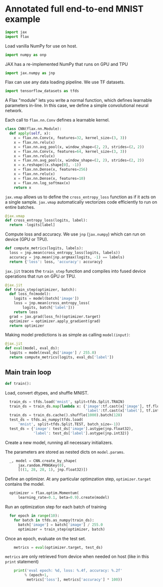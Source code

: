 # Annotated full end-to-end MNIST example

```py
import jax
import flax
```

Load vanilla NumPy for use on host.

```py
import numpy as onp
```

JAX has a re-implemented NumPy that runs on GPU and TPU

```py
import jax.numpy as jnp
```

Flax can use any data loading pipeline. We use TF datasets.

```py
import tensorflow_datasets as tfds
```

A Flax "module" lets you write a normal function, which
defines learnable parameters in-line. In this case,
we define a simple convolutional neural network.

Each call to `flax.nn.Conv` defines a learnable kernel.

```py
class CNN(flax.nn.Module):
  def apply(self, x):
    x = flax.nn.Conv(x, features=32, kernel_size=(3, 3))
    x = flax.nn.relu(x)
    x = flax.nn.avg_pool(x, window_shape=(2, 2), strides=(2, 2))
    x = flax.nn.Conv(x, features=64, kernel_size=(3, 3))
    x = flax.nn.relu(x)
    x = flax.nn.avg_pool(x, window_shape=(2, 2), strides=(2, 2))
    x = x.reshape((x.shape[0], -1))
    x = flax.nn.Dense(x, features=256)
    x = flax.nn.relu(x)
    x = flax.nn.Dense(x, features=10)
    x = flax.nn.log_softmax(x)
    return x
```

`jax.vmap` allows us to define the `cross_entropy_loss`
function as if it acts on a single sample. `jax.vmap`
automatically vectorizes code efficiently to run on entire
batches.

```py
@jax.vmap
def cross_entropy_loss(logits, label):
  return -logits[label]
```

Compute loss and accuracy. We use `jnp` (`jax.numpy`) which can run on
device (GPU or TPU).

```py
def compute_metrics(logits, labels):
  loss = jnp.mean(cross_entropy_loss(logits, labels))
  accuracy = jnp.mean(jnp.argmax(logits, -1) == labels)
  return {'loss': loss, 'accuracy': accuracy}
```

`jax.jit` traces the `train_step` function and compiles into fused device
operations that run on GPU or TPU.

```py
@jax.jit
def train_step(optimizer, batch):
  def loss_fn(model):
    logits = model(batch['image'])
    loss = jnp.mean(cross_entropy_loss(
        logits, batch['label']))
    return loss
  grad = jax.grad(loss_fn)(optimizer.target)
  optimizer = optimizer.apply_gradient(grad)
  return optimizer
```

Making model predictions is as simple as calling `model(input)`:

```py
@jax.jit
def eval(model, eval_ds):
  logits = model(eval_ds['image'] / 255.0)
  return compute_metrics(logits, eval_ds['label'])
```

## Main train loop

```py
def train():
```

Load, convert dtypes, and shuffle MNIST.

```py
  train_ds = tfds.load('mnist', split=tfds.Split.TRAIN)
  train_ds = train_ds.map(lambda x: {'image':tf.cast(x['image'], tf.float32),
                                     'label':tf.cast(x['label'], tf.int32)})
  train_ds = train_ds.cache().shuffle(1000).batch(128)
  test_ds = tfds.as_numpy(tfds.load(
      'mnist', split=tfds.Split.TEST, batch_size=-1))
  test_ds = {'image': test_ds['image'].astype(jnp.float32),
             'label': test_ds['label'].astype(jnp.int32)}
```

Create a new model, running all necessary initializers.

The parameters are stored as nested dicts on `model.params`.

```py
  _, model = CNN.create_by_shape(
      jax.random.PRNGKey(0),
      [((1, 28, 28, 1), jnp.float32)])
```

Define an optimizer. At any particular optimzation step,
`optimizer.target` contains the model.

```py
  optimizer = flax.optim.Momentum(
      learning_rate=0.1, beta=0.9).create(model)
```

Run an optimization step for each batch of training

```py
  for epoch in range(10):
    for batch in tfds.as_numpy(train_ds):
      batch['image'] = batch['image'] / 255.0
      optimizer = train_step(optimizer, batch)
```

Once an epoch, evaluate on the test set.

```py
    metrics = eval(optimizer.target, test_ds)
```

`metrics` are only retrieved from device when needed on host
(like in this `print` statement)

```py
    print('eval epoch: %d, loss: %.4f, accuracy: %.2f'
         % (epoch+1,
          metrics['loss'], metrics['accuracy'] * 100))
```

